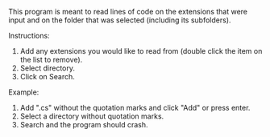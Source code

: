 This program is meant to read lines of code on the extensions that were input and on the folder that was selected (including its subfolders).

Instructions:
1. Add any extensions you would like to read from (double click the item on the list to remove).
2. Select directory.
3. Click on Search.

Example:
1. Add ".cs" without the quotation marks and click "Add" or press enter.
2. Select a directory without quotation marks.
3. Search and the program should crash.

